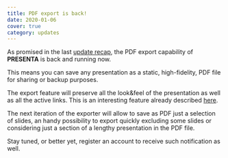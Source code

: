 ```yaml
---
title: PDF export is back!
date: 2020-01-06
cover: true
category: updates
---
```


As promised in the last [update recap](/blog/presenta-update-01), the PDF export capability of **PRESENTA** is back and running now. 

This means you can save any presentation as a static, high-fidelity, PDF file for sharing or backup purposes.

The export feature will preserve all the look&feel of the presentation as well as all the active links. This is an interesting feature already described [here](/blog/how-to-include-videos-).

The next iteration of the exporter will allow to save as PDF just a selection of slides, an handy possibility to export quickly excluding some slides or considering just a section of a lengthy presentation in the PDF file.

Stay tuned, or better yet, register an account to receive such notification as well.